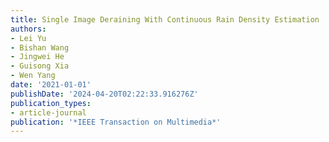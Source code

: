 ```yaml
---
title: Single Image Deraining With Continuous Rain Density Estimation
authors:
- Lei Yu
- Bishan Wang
- Jingwei He
- Guisong Xia
- Wen Yang
date: '2021-01-01'
publishDate: '2024-04-20T02:22:33.916276Z'
publication_types:
- article-journal
publication: '*IEEE Transaction on Multimedia*'
---
```

